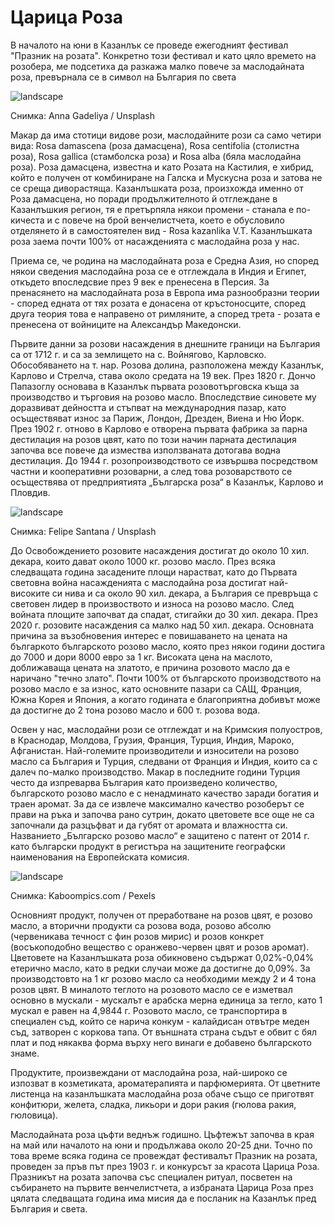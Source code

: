 # Царица Роза

В началото на юни в Казанлък се проведе ежегодният фестивал "Празник на розата". Конкретно този фестивал и като цяло времето на розобера, ме подсетиха да разкажа малко повече за маслодайната роза, превърнала се в символ на България по света

![landscape](https://images.unsplash.com/photo-1601639298959-e37348432742?q=80&w=1472&auto=format&fit=crop&ixlib=rb-4.0.3&ixid=M3wxMjA3fDB8MHxwaG90by1wYWdlfHx8fGVufDB8fHx8fA%3D%3D)

Снимка: Anna Gadeliya / Unsplash

Макар да има стотици видове рози, маслодайните рози са само четири вида: Rosa damascena (роза дамасцена), Rosa centifolia (столистна роза), Rosa gallica (стамболска роза) и Rosa alba (бяла маслодайна роза). Роза дамасцена, известна и като Розата на Кастилия, е хибрид, който е получен от комбиниране на Галска и Мускусна роза и затова не се среща диворастяща. Казанлъшката роза, произхожда именно от Роза дамасцена, но поради продължителното й отглеждане в Казанлъшкия регион, тя е претърпяла някои промени - станала е по-кичеста и с повече на брой венчелистчета, което е обусловило отделянето й в самостоятелен вид - Rosa kazanlika V.T. Казанлъшката роза заема почти 100% от насажденията с маслодайна роза у нас.

Приема се, че родина на маслодайната роза е Средна Азия, но според някои сведения маслодайна роза се е отглеждала в Индия и Египет, откъдето впоследсвие през 9 век е пренесена в Персия. За пренасянето на маслодайната роза в Европа има разнообразни теории - според едната от тях розата е донасена от кръстоносците, според друга теория това е направено от римляните, а според трета - розата е пренесена от войниците на Александър Македонски. 

Първите данни за розови насаждения в днешните граници на България са от 1712 г. и са за землището на с. Войнягово, Карловско. Обособяването на т. нар. Розова долина, разположена между Казанлък, Карлово и Стрелча, става около средата на 19 век. През 1820 г. Дончо Папазоглу основава в Казанлък първата розовотърговска къща за производство и търговия на розово масло. Впоследствие синовете му доразвиват дейността и стъпват на международния пазар, като осъществяват износ за Париж, Лондон, Дрезден, Виена и Ню Йорк. През 1902 г. отново в Карлово е отворена първата фабрика за парна дестилация на розов цвят, като по този начин парната дестилация започва все повече да измества използваната дотогава водна дестилация. До 1944 г. розопроизводството се извършва посредством частни и кооперативни розоварни, а след това розоварството се осъществява от предприятията „Българска роза“ в Казанлък, Карлово и Пловдив.

![landscape](https://images.unsplash.com/photo-1501434005813-3bf8cc841318?q=80&w=1470&auto=format&fit=crop&ixlib=rb-4.0.3&ixid=M3wxMjA3fDB8MHxwaG90by1wYWdlfHx8fGVufDB8fHx8fA%3D%3D)

Снимка: Felipe Santana / Unsplash

До Освобождението розовите насаждения достигат до около 10 хил. декара, които дават около 1000 кг. розово масло. През всяка следващата година засадените площи нарастват, като до Първата световна война насажденията с маслодайна роза достигат най-високите си нива и са около 90 хил. декара, а България се превръща с световен лидер в произвоството и износа на розово масло. След войната площите започват да спадат, стигайки до 30 хил. декара. През 2020 г. розовите насаждения са малко над 50 хил. декара. Основната причина за възобновения интерес е повишаването на цената на българкото българското розово масло, която през някои години достига до 7000 и дори 8000 евро за 1 кг. Високата цена на маслото, доближаваща цената на златото, е причина розовото масло да е наричано "течно злато". Почти 100% от българското производството на розово масло е за износ, като основните пазари са САЩ, Франция, Южна Корея и Япония, а когато годината е благоприятна добивът може да достигне до 2 тона розово масло и 600 т. розова вода. 

Освен у нас, маслодайни рози се отглеждат и на Кримския полуостров, в Краснодар, Молдова, Грузия, Франция, Турция, Индия, Мароко, Афганистан. Най-големите производители и износители на розово масло са България и Турция, следвани от Франция и Индия, които са с далеч по-малко производство. Макар в последните години Турция често да изпреварва България като произведено количество, българското розово масло е с ненадминато качество заради богатия и траен аромат. За да се извлече максимално качество розоберът се прави на ръка и започва рано сутрин, докато цветовете все още не са започнали да разцъфват и да губят от аромата и влажността си. Названието „Българско розово масло“ е защитено с патент от 2014 г. като български продукт в регистъра на защитените географски наименования на Европейската комисия. 

![landscape](https://images.pexels.com/photos/4041392/pexels-photo-4041392.jpeg?auto=compress&cs=tinysrgb&w=1260&h=750&dpr=1)

Снимка: Kaboompics.com / Pexels

Основният продукт, получен от преработване на розов цвят, е розово масло, а вторични продукти са розова вода, розово абсолю (червеникава течност с фин розов мирис) и розов конкрет (восъкоподобно вещество с оранжево-червен цвят и розов аромат). Цветовете на Казанлъшката роза обикновено съдържат 0,02%-0,04% етерично масло, като в редки случаи може да достигне до 0,09%.  За производстовто на 1 кг розово масло са необходими между 2 и 4 тона розов цвят. В миналото теглото на розовото масло се е изметвал основно в мускали - мускалът е арабска мерна единица за тегло, като 1 мускал е равен на 4,9844 г. Розовото масло, се транспортира в специален съд, който се нарича конкум - калайдисан отвътре меден съд, затворен с коркова тапа. От външната страна съдът е обвит с бял плат и под някаква форма върху него винаги е добавено българското знаме.

Продуктите, произвеждани от маслодайна роза, най-широко се изпозват в козметиката, ароматерапията и парфюмерията. От цветните листенца на казанлъшката маслодайна роза обаче също се приготвят конфитюри, желета, сладка, ликьори и дори ракия (гюлова ракия, гюловица). 

Маслодайната роза цъфти веднъж годишно. Цъфтежът започва в края на май или началото на юни и продължава около 20-25 дни. Точно по това време всяка година се провеждат фестивалът Празник на розата, проведен за пръв път през 1903 г. и конкурсът за красота Царица Роза. Празникът на розата започва със специален ритуал, посветен на събирането на първите венчелистчета, а избраната Царица Роза през цялата следващата година има мисия да е посланик на Казанлък пред България и света.